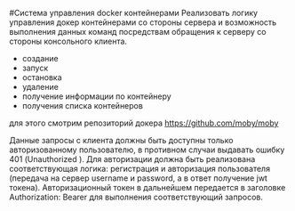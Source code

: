 #Система управления docker контейнерами
Реализовать логику управления докер контейнерами 
со стороны сервера и возможность выполнения данных 
команд посредствам обращения к серверу 
со стороны консольного клиента. 

* создание 
* запуск 
* остановка 
* удаление
* получение информации по контейнеру 
* получения списка контейнеров 


для этого смотрим репозиторий докера https://github.com/moby/moby 


Данные запросы с клиента должны быть доступны только 
авторизованному пользователю, в противном случаи выдавать ошибку 401 (Unauthorized ). 
Для авторизации должна быть реализована соответствующая логика: регистрация и авторизация 
пользователя (передача на сервер username и password, а в ответ получение jwt токена). 
Авторизационный токен в дальнейшем передается в заголовке Authorization: Bearer <token> 
для выполнения соответствующий запросов.